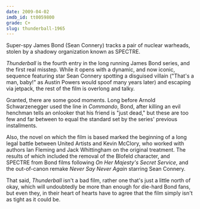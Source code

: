 ```yaml
---
date: 2009-04-02
imdb_id: tt0059800
grade: C+
slug: thunderball-1965
---
```


Super-spy James Bond (Sean Connery) tracks a pair of nuclear warheads, stolen by a shadowy organization known as SPECTRE.

_Thunderball_ is the fourth entry in the long running James Bond series, and the first real misstep. While it opens with a dynamic, and now iconic, sequence featuring star Sean Connery spotting a disguised villain ("That's a man, baby!" as Austin Powers would spoof many years later) and escaping via jetpack, the rest of the film is overlong and talky.

Granted, there are some good moments. Long before Arnold Schwarzenegger used the line in <span data-imdb-id="tt0088944">_Commando_</span>, Bond, after killing an evil henchman tells an onlooker that his friend is "just dead," but these are too few and far between to equal the standard set by the series' previous installments.

Also, the novel on which the film is based marked the beginning of a long legal battle between United Artists and Kevin McClory, who worked with authors Ian Fleming and Jack Whittingham on the original treatment. The results of which included the removal of the Blofeld character, and SPECTRE from Bond films following <span data-imdb-id="tt0064757">_On Her Majesty's Secret Service_</span>, and the out-of-canon remake <span data-imdb-id="tt0086006">_Never Say Never Again_</span> starring Sean Connery.

That said, _Thunderball_ isn't a bad film, rather one that's just a little north of okay, which will undoubtedly be more than enough for die-hard Bond fans, but even they, in their heart of hearts have to agree that the film simply isn't as tight as it could be.

